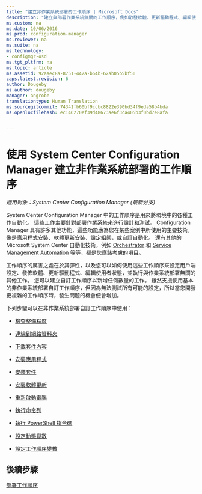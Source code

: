 ```yaml
---
title: "建立非作業系統部署的工作順序 | Microsoft Docs"
description: "建立與部署作業系統無關的工作順序，例如散發軟體、更新驅動程式、編輯使用者狀態等等。"
ms.custom: na
ms.date: 10/06/2016
ms.prod: configuration-manager
ms.reviewer: na
ms.suite: na
ms.technology:
- configmgr-osd
ms.tgt_pltfrm: na
ms.topic: article
ms.assetid: 92aaec8a-8751-442a-b64b-62ab05b5bf50
caps.latest.revision: 6
author: Dougeby
ms.author: dougeby
manager: angrobe
translationtype: Human Translation
ms.sourcegitcommit: 74341fb60bf9ccbc8822e390bd34f9eda58b4bda
ms.openlocfilehash: ec146270ef39d48673ae6f3ca405b3f0bd7e8afa


---
```

# <a name="create-a-task-sequence-for-non-operating-system-deployments-with-system-center-configuration-manager"></a>使用 System Center Configuration Manager 建立非作業系統部署的工作順序

*適用對象：System Center Configuration Manager (最新分支)*

System Center Configuration Manager 中的工作順序是用來將環境中的各種工作自動化。 這些工作主要針對部署作業系統來進行設計和測試。  Configuration Manager 具有許多其他功能，這些功能應為您在某些案例中所使用的主要技術，像是[應用程式安裝](../../apps/understand/introduction-to-application-management.md)、[軟體更新安裝](../../sum/understand/software-updates-introduction.md)、[設定組態](../../compliance/understand/ensure-device-compliance.md)，或自訂自動化。 還有其他的 Microsoft System Center 自動化技術，例如 [Orchestrator](https://technet.microsoft.com/library/hh237242.aspx) 和 [Service Management Automation](https://technet.microsoft.com/library/dn469260.aspx) 等等，都是您應該考慮的項目。  

 工作順序的厲害之處在於其彈性，以及您可以如何使用這些工作順序來設定用戶端設定、發佈軟體、更新驅動程式、編輯使用者狀態，並執行與作業系統部署無關的其他工作。 您可以建立自訂工作順序以新增任何數量的工作。 雖然支援使用基本的非作業系統部署自訂工作順序，但因為無法測試所有可能的設定，所以當您開發更複雜的工作順序時，發生問題的機會便會增加。  

 下列步驟可以在非作業系統部署自訂工作順序中使用：  

-   [檢查整備程度](../understand/task-sequence-steps.md#BKMK_CheckReadiness)  

-   [連線到網路資料夾](../understand/task-sequence-steps.md#BKMK_ConnectToNetworkFolder)  

-   [下載套件內容](../understand/task-sequence-steps.md#BKMK_DownloadPackageContent)  

-   [安裝應用程式](../understand/task-sequence-steps.md#BKMK_InstallApplication)  

-   [安裝套件](../understand/task-sequence-steps.md#BKMK_InstallPackage)  

-   [安裝軟體更新](../understand/task-sequence-steps.md#BKMK_InstallSoftwareUpdates)  

-   [重新啟動電腦](../understand/task-sequence-steps.md#a-namebkmkrestartcomputera-restart-computer)  

-   [執行命令列](../understand/task-sequence-steps.md#BKMK_RunCommandLine)  

-   [執行 PowerShell 指令碼](../understand/task-sequence-steps.md#BKMK_RunPowerShellScript)  

-   [設定動態變數](../understand/task-sequence-steps.md#BKMK_SetDynamicVariables)  

-   [設定工作順序變數](../understand/task-sequence-steps.md#BKMK_SetTaskSequenceVariable)  

## <a name="next-steps"></a>後續步驟
[部署工作順序](manage-task-sequences-to-automate-tasks.md#a-namebkmkdeploytsa-deploy-a-task-sequence)



<!--HONumber=Dec16_HO3-->


